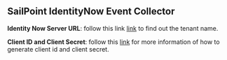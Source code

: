 ## SailPoint IdentityNow Event Collector

**Identity Now Server URL**:
follow this link [link](https://developer.sailpoint.com/docs/api/getting-started/#find-your-tenant-name) to find out the tenant name.

**Client ID and Client Secret**:
follow this [link](https://developer.sailpoint.com/docs/api/authentication/#generate-a-personal-access-token) for more information of how to generate client id and client secret.
